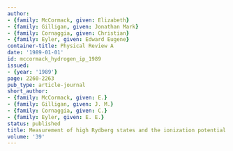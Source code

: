 ```yaml
---
author:
- {family: McCormack, given: Elizabeth}
- {family: Gilligan, given: Jonathan Mark}
- {family: Cornaggia, given: Christian}
- {family: Eyler, given: Edward Eugene}
container-title: Physical Review A
date: '1989-01-01'
id: mccormack_hydrogen_ip_1989
issued:
- {year: '1989'}
page: 2260-2263
pub_type: article-journal
short_author:
- {family: McCormack, given: E.}
- {family: Gilligan, given: J. M.}
- {family: Cornaggia, given: C.}
- {family: Eyler, given: E. E.}
status: published
title: Measurement of high Rydberg states and the ionization potential of H$_2$
volume: '39'
---
```

